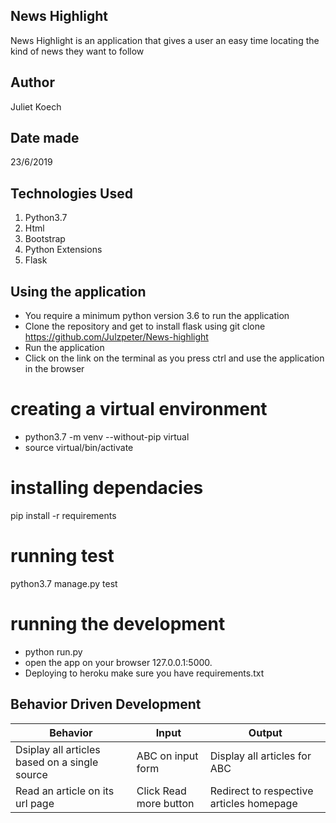 ## News Highlight
News Highlight is an application that gives a user an easy time locating the kind of news they want to follow

## Author
Juliet Koech

## Date made
23/6/2019

## Technologies Used
1. Python3.7
2. Html
3. Bootstrap
4. Python Extensions
5. Flask

## Using the application
* You require a minimum python version 3.6 to run the application 
* Clone the repository and get to install flask using git clone  https://github.com/Julzpeter/News-highlight
* Run the application
* Click on the link on the terminal as you press ctrl and use the application in the browser

# creating a virtual environment
* python3.7 -m venv --without-pip virtual
* source virtual/bin/activate

# installing dependacies
pip install -r requirements

# running test
python3.7 manage.py test

# running the development
* python run.py
* open the app on your browser 127.0.0.1:5000.
* Deploying to heroku make sure you have requirements.txt

## Behavior Driven Development


|Behavior                                       | Input                  | Output                                   |
|-----------------------------------------------|------------------------|------------------------------------------| 
| Dsiplay all articles based on a single source | ABC on input form      | Display all articles for ABC             |
| Read an article on its url page               | Click Read more button | Redirect to respective articles homepage |